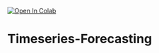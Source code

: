 [![Open In Colab](https://colab.research.google.com/assets/colab-badge.svg)](https://colab.research.google.com/drive/1RjDPXZYGLqK4npf8PEhszjxTN5wMTtZe?usp=sharing)
# Timeseries-Forecasting
